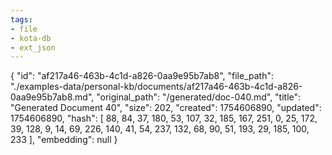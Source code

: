 ```yaml
---
tags:
- file
- kota-db
- ext_json
---
```

{
  "id": "af217a46-463b-4c1d-a826-0aa9e95b7ab8",
  "file_path": "./examples-data/personal-kb/documents/af217a46-463b-4c1d-a826-0aa9e95b7ab8.md",
  "original_path": "/generated/doc-040.md",
  "title": "Generated Document 40",
  "size": 202,
  "created": 1754606890,
  "updated": 1754606890,
  "hash": [
    88,
    84,
    37,
    180,
    53,
    107,
    32,
    185,
    167,
    251,
    0,
    25,
    172,
    39,
    128,
    9,
    14,
    69,
    226,
    140,
    41,
    54,
    237,
    132,
    68,
    90,
    51,
    193,
    29,
    185,
    100,
    233
  ],
  "embedding": null
}
